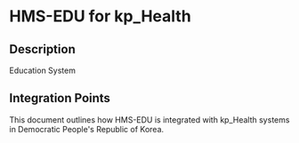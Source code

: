 # HMS-EDU for kp_Health

## Description

Education System

## Integration Points

This document outlines how HMS-EDU is integrated with kp_Health systems in Democratic People's Republic of Korea.
